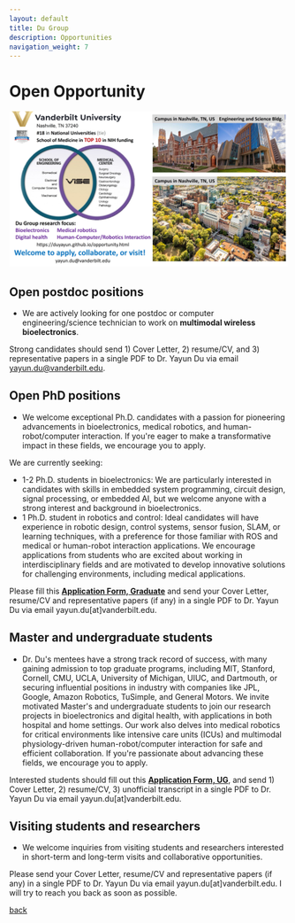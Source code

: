```yaml
---
layout: default
title: Du Group
description: Opportunities
navigation_weight: 7
---
```


# Open Opportunity
![openning](vanderbilt_ad.jpg) 


## Open postdoc positions
* We are actively looking for one postdoc or computer engineering/science technician to work on **multimodal wireless bioelectronics**. 

Strong candidates should send 1) Cover Letter, 2) resume/CV, and 3) representative papers in a single PDF to Dr. Yayun Du via email yayun.du@vanderbilt.edu. 

## Open PhD positions
* We welcome exceptional Ph.D. candidates with a passion for pioneering advancements in bioelectronics, medical robotics, and human-robot/computer interaction. If you're eager to make a transformative impact in these fields, we encourage you to apply.

We are currently seeking:

* 1-2 Ph.D. students in bioelectronics: We are particularly interested in candidates with skills in embedded system programming, circuit design, signal processing, or embedded AI, but we welcome anyone with a strong interest and background in bioelectronics.
* 1 Ph.D. student in robotics and control: Ideal candidates will have experience in robotic design, control systems, sensor fusion, SLAM, or learning techniques, with a preference for those familiar with ROS and medical or human-robot interaction applications.
We encourage applications from students who are excited about working in interdisciplinary fields and are motivated to develop innovative solutions for challenging environments, including medical applications.

Please fill this [**Application Form, Graduate**](https://docs.google.com/forms/d/e/1FAIpQLSe2R8mHHPZ7_6N7D8787DcqJr44bk4RXI-nqb5jpJEmQChdRg/viewform?vc=0&c=0&w=1&flr=0) and send your Cover Letter, resume/CV and representative papers (if any) in a single PDF to Dr. Yayun Du via email yayun.du[at]vanderbilt.edu.

## Master and undergraduate students
* Dr. Du's mentees have a strong track record of success, with many gaining admission to top graduate programs, including MIT, Stanford, Cornell, CMU, UCLA, University of Michigan, UIUC, and Dartmouth, or securing influential positions in industry with companies like JPL, Google, Amazon Robotics, TuSimple, and General Motors. We invite motivated Master's and undergraduate students to join our research projects in bioelectronics and digital health, with applications in both hospital and home settings. Our work also delves into medical robotics for critical environments like intensive care units (ICUs) and multimodal physiology-driven human-robot/computer interaction for safe and efficient collaboration. If you're passionate about advancing these fields, we encourage you to apply.

Interested students should fill out this [**Application Form, UG**](https://docs.google.com/forms/d/e/1FAIpQLSe2R8mHHPZ7_6N7D8787DcqJr44bk4RXI-nqb5jpJEmQChdRg/viewform?vc=0&c=0&w=1&flr=0), and send 1) Cover Letter, 2) resume/CV, 3) unofficial transcript in a single PDF to Dr. Yayun Du via email yayun.du[at]vanderbilt.edu. 


## Visiting students and researchers
* We welcome inquiries from visiting students and researchers interested in short-term and long-term visits and collaborative opportunities. 

Please send your Cover Letter, resume/CV and representative papers (if any) in a single PDF to Dr. Yayun Du via email yayun.du[at]vanderbilt.edu. I will try to reach you back as soon as possible.

[back](./)
